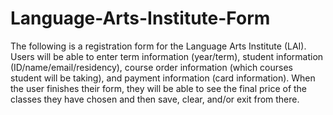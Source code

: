 # Language-Arts-Institute-Form
The following is a registration form for the Language Arts Institute (LAI). Users will be able to enter term information (year/term), student information (ID/name/email/residency), course order information (which courses student will be taking), and payment information (card information). When the user finishes their form, they will be able to see the final price of the classes they have chosen and then save, clear, and/or exit from there.
